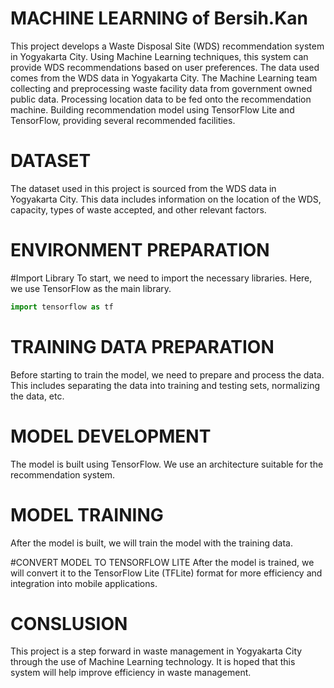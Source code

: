 # MACHINE LEARNING of Bersih.Kan

This project develops a Waste Disposal Site (WDS) recommendation system in Yogyakarta City. Using Machine Learning techniques, this system can provide WDS recommendations based on user preferences. The data used comes from the WDS data in Yogyakarta City. The Machine Learning team collecting and preprocessing waste facility data from government owned public data. Processing location data to be fed onto the recommendation machine. Building recommendation model using TensorFlow Lite and TensorFlow, providing several recommended facilities. 


# DATASET

The dataset used in this project is sourced from the WDS data in Yogyakarta City. This data includes information on the location of the WDS, capacity, types of waste accepted, and other relevant factors.

# ENVIRONMENT PREPARATION
#Import Library
To start, we need to import the necessary libraries. Here, we use TensorFlow as the main library.

```python
import tensorflow as tf
```

# TRAINING DATA PREPARATION
Before starting to train the model, we need to prepare and process the data. This includes separating the data into training and testing sets, normalizing the data, etc.

# MODEL DEVELOPMENT
The model is built using TensorFlow. We use an architecture suitable for the recommendation system.

# MODEL TRAINING
After the model is built, we will train the model with the training data.

#CONVERT MODEL TO TENSORFLOW LITE
After the model is trained, we will convert it to the TensorFlow Lite (TFLite) format for more efficiency and integration into mobile applications.

# CONSLUSION
This project is a step forward in waste management in Yogyakarta City through the use of Machine Learning technology. It is hoped that this system will help improve efficiency in waste management.

